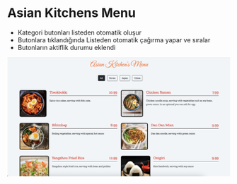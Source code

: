 # Asian Kitchens Menu
- Kategori butonları listeden otomatik oluşur
- Butonlara tıklandığında Listeden otomatik çağırma yapar ve sıralar
- Butonların aktiflik durumu eklendi
  
![Screen Shot](ss.png)
